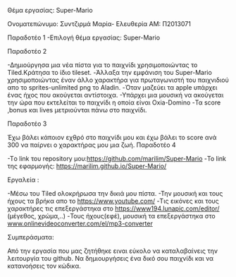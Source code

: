 Θέμα εργασίας: Super-Mario

Ονοματεπώνυμο: Συντζιρμά Μαρία- Ελευθερία ΑΜ: Π2013071

Παραδοτέο 1 -Επιλογή θέμα εργασίας: Super-Mario

Παραδοτέο 2

-Δημιούργησα μια νέα πίστα για το παιχνίδι χρησιμοποιώντας το Tiled.Κράτησα το ίδιο tileset. -Άλλαξα την εμφάνιση του Super-Mario χρησιμοποιώντας έναν άλλο χαρακτήρα για πρωταγωνιστή του παιχνιδιού απο το sprites-unlimited png το Aladin. -Όταν μαζεύει τα apple υπάρχει ένας ήχος που ακούγεται αντίστοιχα. -Υπάρχει μια μουσική να ακούγεται την ώρα που εκτελείται το παιχνίδι η οποία είναι Oxia-Domino -Τα score ,bonus και lives μετριούνται πάνω στο παιχνίδι.

Παραδοτέο 3

Έχω βάλει κάποιον εχθρό στο παιχνίδι μου και έχω βάλει το score ανά 300 να παίρνει ο χαρακτήρας μου μια ζωή.
Παραδοτέο 4

-Tο link του repository μου:https://github.com/marilim/Super-Mario  -Το link της εφαρμογής: https://marilim.github.io/Super-Mario/

Εργαλεία :

-Μέσω του Tiled ολοκρήρωσα την δικιά μου πίστα. -Την μουσική και τους ήχους τα βρήκα απο το https://www.youtube.com/ -Τις εικόνες και τους χαρακτήρες τις επεξεργάστηκα στο https://www194.lunapic.com/editor/ (μέγεθος, χρώμα,..) -Τους ήχους(εφέ), μουσική τα επεξεργάστηκα στο www.onlinevideoconverter.com/el/mp3-converter

Συμπεράσματα:

Από την εργασία που μας ζητήθηκε ειναι εύκολο να καταλαβαίνεις την λειτουργία του github. Να δημιουργήσεις ένα δικό σου παιχνίδι και να κατανοήσεις τον κώδικα.
